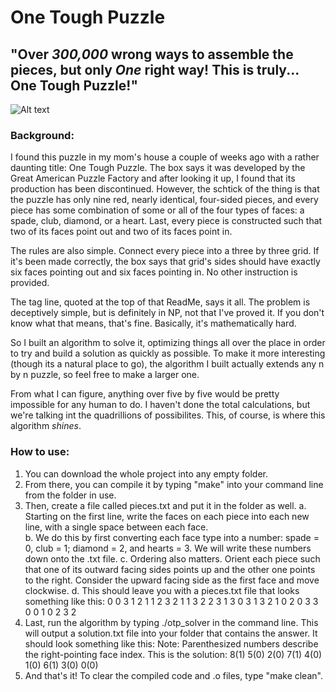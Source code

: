 # One Tough Puzzle

## "Over *300,000* wrong ways to assemble the pieces, but only *One* right way! This is truly... One Tough Puzzle!"

![Alt text](https://www.google.com/imgres?imgurl=https%3A%2F%2Fi.ebayimg.com%2Fimages%2Fg%2FxzMAAOSw-cdkrhjD%2Fs-l1200.webp&tbnid=On8XQ6-HJ-OkWM&vet=12ahUKEwjFt8f-iruCAxWA8ckDHRv6CLUQMygCegUIARC6AQ..i&imgrefurl=https%3A%2F%2Fwww.ebay.com%2Fitm%2F166223498612%3Fchn%3Dps%26mkevt%3D1%26mkcid%3D28&docid=BuWXPErBaOCy-M&w=1033&h=1200&q=one%20tough%20puzzle&hl=en&client=safari&ved=2ahUKEwjFt8f-iruCAxWA8ckDHRv6CLUQMygCegUIARC6AQ![image](https://github.com/hcarter-775/One-Tough-Puzzle/assets/137556605/c7061c3d-e9c0-4f65-b5a2-6ad1378cc649))

### Background:

I found this puzzle in my mom's house a couple of weeks ago with a rather 
daunting title: One Tough Puzzle. The box says it was developed by the Great
American Puzzle Factory and after looking it up, I found that its production 
has been discontinued. However, the schtick of the thing is that the puzzle has 
only nine red, nearly identical, four-sided pieces, and every piece has some 
combination of some or all of the four types of faces: a spade, club, diamond, 
or a heart. Last, every piece is constructed such that two of its faces point 
out and two of its faces point in.

The rules are also simple. Connect every piece into a three by three grid. If it's 
been made correctly, the box says that grid's sides should have exactly six faces 
pointing out and six faces pointing in. No other instruction is provided. 

The tag line, quoted at the top of that ReadMe, says it all. The problem is deceptively
simple, but is definitely in NP, not that I've proved it. If you don't know what that
means, that's fine. Basically, it's mathematically hard.

So I built an algorithm to solve it, optimizing things all over the place in order to
try and build a solution as quickly as possible. To make it more interesting (though 
its a natural place to go), the algorithm I built actually extends any n by n puzzle, 
so feel free to make a larger one.

From what I can figure, anything over five by five would be pretty impossible for any human
to do. I haven't done the total calculations, but we're talking int the quadrillions of 
possibilites. This, of course, is where this algorithm *shines*. 

### How to use:

1. You can download the whole project into any empty folder. 
2. From there, you can compile it by typing "make" into your command line from the folder in use.
3. Then, create a file called pieces.txt and put it in the folder as well. 
    a. Starting on the first line, write the faces on each piece into each new line, with a single
       space between each face.  
    b. We do this by first converting each face type into a number: spade = 0, club = 1; diamond = 2,
       and hearts = 3. We will write these numbers down onto the .txt file.
    c. Ordering also matters. Orient each piece such that one of its outward facing sides points up
       and the other one points to the right. Consider the upward facing side as the first face and
       move clockwise. 
    d. This should leave you with a pieces.txt file that looks something like this:
        0 0 3 1
        2 1 1 2
        3 2 1 1
        3 2 2 3
        1 3 0 3
        1 3 2 1
        0 2 0 3
        3 0 0 1
        0 2 3 2
4. Last, run the algorithm by typing ./otp_solver in the command line. This will output a solution.txt
   file into your folder that contains the answer. It should look something like this:
    Note: Parenthesized numbers describe the right-pointing face index.
    This is the solution:
    8(1) 5(0) 2(0)
    7(1) 4(0) 1(0)
    6(1) 3(0) 0(0)
5. And that's it! To clear the compiled code and .o files, type "make clean". 
